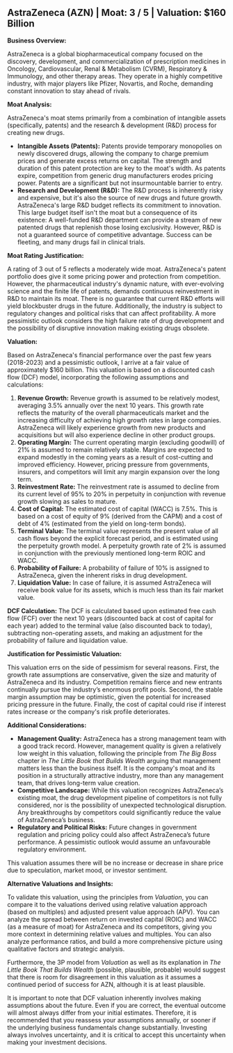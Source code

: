 ## AstraZeneca (AZN) | Moat: 3 / 5 | Valuation: $160 Billion

**Business Overview:**

AstraZeneca is a global biopharmaceutical company focused on the discovery, development, and commercialization of prescription medicines in Oncology, Cardiovascular, Renal & Metabolism (CVRM), Respiratory & Immunology, and other therapy areas. They operate in a highly competitive industry, with major players like Pfizer, Novartis, and Roche, demanding constant innovation to stay ahead of rivals.

**Moat Analysis:**

AstraZeneca's moat stems primarily from a combination of intangible assets (specifically, patents) and the research & development (R&D) process for creating new drugs.

* **Intangible Assets (Patents):** Patents provide temporary monopolies on newly discovered drugs, allowing the company to charge premium prices and generate excess returns on capital. The strength and duration of this patent protection are key to the moat's width.  As patents expire, competition from generic drug manufacturers erodes pricing power.  Patents are a significant but not insurmountable barrier to entry.
* **Research and Development (R&D):** The R&D process is inherently risky and expensive, but it's also the source of new drugs and future growth. AstraZeneca's large R&D budget reflects its commitment to innovation. This large budget itself isn't the moat but a consequence of its existence: A well-funded R&D department can provide a stream of new patented drugs that replenish those losing exclusivity.   However,  R&D is not a guaranteed source of competitive advantage. Success can be fleeting, and many drugs fail in clinical trials.

**Moat Rating Justification:**

A rating of 3 out of 5 reflects a moderately wide moat. AstraZeneca's patent portfolio does give it some pricing power and protection from competition. However, the pharmaceutical industry's dynamic nature, with ever-evolving science and the finite life of patents, demands continuous reinvestment in R&D to maintain its moat. There is no guarantee that current R&D efforts will yield blockbuster drugs in the future.  Additionally, the industry is subject to regulatory changes and political risks that can affect profitability. A more pessimistic outlook considers the high failure rate of drug development and the possibility of disruptive innovation making existing drugs obsolete.

**Valuation:**

Based on AstraZeneca's financial performance over the past few years (2018-2023) and a pessimistic outlook, I arrive at a fair value of approximately $160 billion. This valuation is based on a discounted cash flow (DCF) model, incorporating the following assumptions and calculations:

1. **Revenue Growth:** Revenue growth is assumed to be relatively modest, averaging 3.5% annually over the next 10 years. This growth rate reflects the maturity of the overall pharmaceuticals market and the increasing difficulty of achieving high growth rates in large companies. AstraZeneca will likely experience growth from new products and acquisitions but will also experience decline in other product groups.
2. **Operating Margin:** The current operating margin (excluding goodwill) of 21% is assumed to remain relatively stable. Margins are expected to expand modestly in the coming years as a result of cost-cutting and improved efficiency. However, pricing pressure from governments, insurers, and competitors will limit any margin expansion over the long term.
3. **Reinvestment Rate:** The reinvestment rate is assumed to decline from its current level of 95% to 20% in perpetuity in conjunction with revenue growth slowing as sales to mature.
4. **Cost of Capital:** The estimated cost of capital (WACC) is 7.5%. This is based on a cost of equity of 9% (derived from the CAPM) and a cost of debt of 4% (estimated from the yield on long-term bonds).
5. **Terminal Value:** The terminal value represents the present value of all cash flows beyond the explicit forecast period, and is estimated using the perpetuity growth model. A perpetuity growth rate of 2% is assumed in conjunction with the previously mentioned long-term ROIC and WACC.
6. **Probability of Failure:**  A probability of failure of 10% is assigned to AstraZeneca, given the inherent risks in drug development.
7. **Liquidation Value:**  In case of failure, it is assumed AstraZeneca will receive book value for its assets, which is much less than its fair market value.

**DCF Calculation:**
The DCF is calculated based upon estimated free cash flow (FCF) over the next 10 years (discounted back at cost of capital for each year) added to the terminal value (also discounted back to today), subtracting non-operating assets, and making an adjustment for the probability of failure and liquidation value. 


**Justification for Pessimistic Valuation:**

This valuation errs on the side of pessimism for several reasons.  First, the growth rate assumptions are conservative, given the size and maturity of AstraZeneca and its industry. Competition remains fierce and new entrants continually pursue the industry’s enormous profit pools. Second, the stable margin assumption may be optimistic, given the potential for increased pricing pressure in the future. Finally, the cost of capital could rise if interest rates increase or the company's risk profile deteriorates.



**Additional Considerations:**

* **Management Quality:** AstraZeneca has a strong management team with a good track record. However, management quality is given a relatively low weight in this valuation, following the principle from *The Big Boss* chapter in *The Little Book that Builds Wealth* arguing that management matters less than the business itself. It is the company's moat and its position in a structurally attractive industry, more than any management team, that drives long-term value creation.
* **Competitive Landscape:**  While this valuation recognizes AstraZeneca’s existing moat, the drug development pipeline of competitors is not fully considered, nor is the possibility of unexpected technological disruption. Any breakthroughs by competitors could significantly reduce the value of AstraZeneca’s business.  
* **Regulatory and Political Risks:**  Future changes in government regulation and pricing policy could also affect AstraZeneca’s future performance.  A pessimistic outlook would assume an unfavourable regulatory environment.

This valuation assumes there will be no increase or decrease in share price due to speculation, market mood, or investor sentiment.

**Alternative Valuations and Insights:**

To validate this valuation, using the principles from *Valuation*, you can compare it to the valuations derived using relative valuation approach (based on multiples) and adjusted present value approach (APV).  You can analyze the spread between return on invested capital (ROIC) and WACC (as a measure of moat) for AstraZeneca and its competitors, giving you more context in determining relative values and multiples. You can also analyze performance ratios, and build a more comprehensive picture using qualitative factors and strategic analysis.

Furthermore, the 3P model from *Valuation* as well as its explanation in *The Little Book That Builds Wealth* (possible, plausible, probable) would suggest that there is room for disagreement in this valuation as it assumes a continued period of success for AZN, although it is at least plausible.


It is important to note that DCF valuation inherently involves making assumptions about the future.  Even if you are correct, the eventual outcome will almost always differ from your initial estimates. Therefore, it is recommended that you reassess your assumptions annually, or sooner if the underlying business fundamentals change substantially.  Investing always involves uncertainty, and it is critical to accept this uncertainty when making your investment decisions.